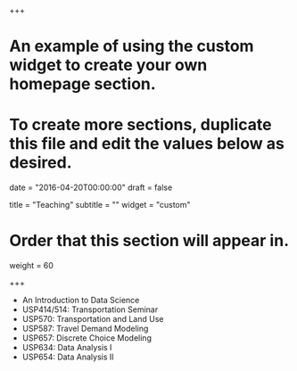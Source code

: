 +++
# An example of using the custom widget to create your own homepage section.
# To create more sections, duplicate this file and edit the values below as desired.

date = "2016-04-20T00:00:00"
draft = false

title = "Teaching"
subtitle = ""
widget = "custom"

# Order that this section will appear in.
weight = 60

+++

- An Introduction to Data Science
- USP414/514: Transportation Seminar
- USP570: Transportation and Land Use
- USP587: Travel Demand Modeling
- USP657: Discrete Choice Modeling
- USP634: Data Analysis I
- USP654: Data Analysis II

